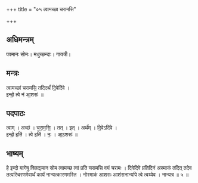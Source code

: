 +++
title = "०५ त्वामच्छा चरामसि"

+++
## अधिमन्त्रम्
पवमानः सोमः। मधुच्छन्दाः। गायत्री।

## मन्त्रः
त्वामच्छा॑ चरामसि॒ तदिदर्थं॑ दि॒वेदि॑वे ।  
इन्दो॒ त्वे न॑ आ॒शसः॑ ॥

## पदपाठः
त्वाम् । अच्छ॑ । च॒रा॒म॒सि॒ । तत् । इत् । अर्थ॑म् । दि॒वेऽदि॑वे ।  
इन्दो॒ इति॑ । त्वे इति॑ । नः॒ । आ॒ऽशसः॑ ॥

## भाष्यम्
हे इन्दो यागेषु क्लिद्यमान सोम त्वामच्छ त्वां प्रति चरामसि वयं चरामः । दिवेदिवे प्रतिदिनं अस्माकं तदित् तदेव तत्परिचरणमेवार्थं कार्यं नान्यत्कारणमस्ति । नोस्माकं आशसः आशंसनान्यपि त्वे त्वय्येव । नान्यत्र ॥ ५ ॥